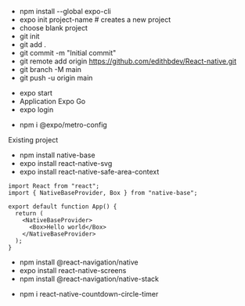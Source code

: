 <!-- https://docs.expo.dev/get-started/installation/ -->
- npm install --global expo-cli
- expo init project-name # creates a new project
- choose blank project
- git init
- git add .
- git commit -m "Initial commit"
- git remote add origin https://github.com/edithbdev/React-native.git
- git branch -M main
- git push -u origin main
<!-- https://docs.expo.dev/get-started/create-a-new-app/ -->
- expo start
- Application Expo Go
- expo login
<!-- https://docs.expo.dev/guides/customizing-metro/ -->
- npm i @expo/metro-config
<!-- https://docs.nativebase.io/install-expo --> Existing project
- npm install native-base
- expo install react-native-svg
- expo install react-native-safe-area-context

```
import React from "react";
import { NativeBaseProvider, Box } from "native-base";

export default function App() {
  return (
    <NativeBaseProvider>
      <Box>Hello world</Box>
    </NativeBaseProvider>
  );
}
```
<!-- https://reactnavigation.org/docs/getting-started/ -->
- npm install @react-navigation/native
- expo install react-native-screens
- npm install @react-navigation/native-stack

<!-- https://www.npmjs.com/package/react-native-countdown-circle-timer -->
- npm i react-native-countdown-circle-timer

<!-- https://docs.nativebase.io/form-control -->
